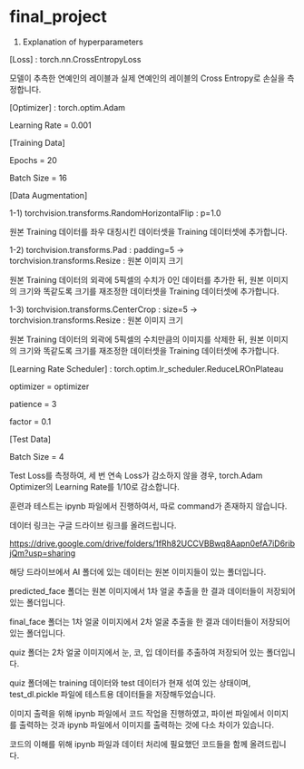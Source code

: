 # final_project
1. Explanation of hyperparameters

[Loss] : torch.nn.CrossEntropyLoss

모델이 추측한 연예인의 레이블과 실제 연예인의 레이블의 Cross Entropy로 손실을 측정합니다.

[Optimizer] : torch.optim.Adam

Learning Rate = 0.001

[Training Data]

Epochs = 20

Batch Size = 16

[Data Augmentation]

1-1) torchvision.transforms.RandomHorizontalFlip : p=1.0          

원본 Training 데이터를 좌우 대칭시킨 데이터셋을 Training 데이터셋에 추가합니다.

1-2) torchvision.transforms.Pad                  : padding=5     -> torchvision.transforms.Resize : 원본 이미지 크기

원본 Training 데이터의 외곽에 5픽셀의 수치가 0인 데이터를 추가한 뒤, 원본 이미지의 크기와 똑같도록 크기를 재조정한 데이터셋을 Training 데이터셋에 추가합니다.

1-3) torchvision.transforms.CenterCrop           : size=5        -> torchvision.transforms.Resize : 원본 이미지 크기

원본 Training 데이터의 외곽에 5픽셀의 수치만큼의 이미지를 삭제한 뒤, 원본 이미지의 크기와 똑같도록 크기를 재조정한 데이터셋을 Training 데이터셋에 추가합니다.

[Learning Rate Scheduler] : torch.optim.lr_scheduler.ReduceLROnPlateau

optimizer = optimizer

patience = 3

factor = 0.1

[Test Data]

Batch Size = 4

Test Loss를 측정하여, 세 번 연속 Loss가 감소하지 않을 경우, torch.Adam Optimizer의 Learning Rate를 1/10로 감소합니다.

훈련과 테스트는 ipynb 파일에서 진행하여서, 따로 command가 존재하지 않습니다.

데이터 링크는 구글 드라이브 링크를 올려드립니다.

https://drive.google.com/drive/folders/1fRh82UCCVBBwq8Aapn0efA7iD6ribjQm?usp=sharing

해당 드라이브에서 AI 폴더에 있는 데이터는 원본 이미지들이 있는 폴더입니다.

predicted_face 폴더는 원본 이미지에서 1차 얼굴 추출을 한 결과 데이터들이 저장되어 있는 폴더입니다.

final_face 폴더는 1차 얼굴 이미지에서 2차 얼굴 추출을 한 결과 데이터들이 저장되어 있는 폴더입니다.

quiz 폴더는 2차 얼굴 이미지에서 눈, 코, 입 데이터를 추출하여 저장되어 있는 폴더입니다.

quiz 폴더에는 training 데이터와 test 데이터가 현재 섞여 있는 상태이며, test_dl.pickle 파일에 테스트용 데이터들을 저장해두었습니다.

이미지 출력을 위해 ipynb 파일에서 코드 작업을 진행하였고, 파이썬 파일에서 이미지를 출력하는 것과 ipynb 파일에서 이미지를 출력하는 것에 다소 차이가 있습니다.

코드의 이해를 위해 ipynb 파일과 데이터 처리에 필요했던 코드들을 함께 올려드립니다.
